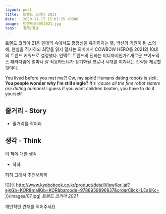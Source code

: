 ```yaml
---
layout: post
title:  트렌드 코리아 2021
date:   2020-11-17 15:01:35 +0300
image:  트렌드코리아2021.jpg
tags:   경제/경영
---
```

트렌드 코리아 21은 펜데믹 속에서도 평정심을 유지하자는 뜻, 백신의 기원이 된 소의 해, 현실을 직시하되 희망을 잃지 말자는 의미에서 COWBOW HERO를 2021의 10대의 트렌드 키워드로 설정했다. 언택트 트렌드의 진화는 어디까지인가? 새로운 브이노믹스 패러다임에 얼마나 잘 적응하느냐가 장기화될 코로나 시대를 이겨내는 전략을 제공할 것이다. 

You lived before you met me?! Ow, my spirit! Humans dating robots is sick. __You people wonder why I'm still single?__ *It's 'cause all the fine robot sisters are dating humans!* I guess if you want children beaten, you have to do it yourself.

## 줄거리 - Story

* 줄거리를 적어라

## 생각 - Think

이 책에 대한 생각

* 하하



허허 그래서 추천해하하

![]({{ http://www.kyobobook.co.kr/product/detailViewKor.laf?ejkGb=KOR&mallGb=KOR&barcode=9788959896837&orderClick=LEa&Kc= }}/images/07.jpg)
*트렌드 코리아 2021*

개인적인 견해를 적어주세요
